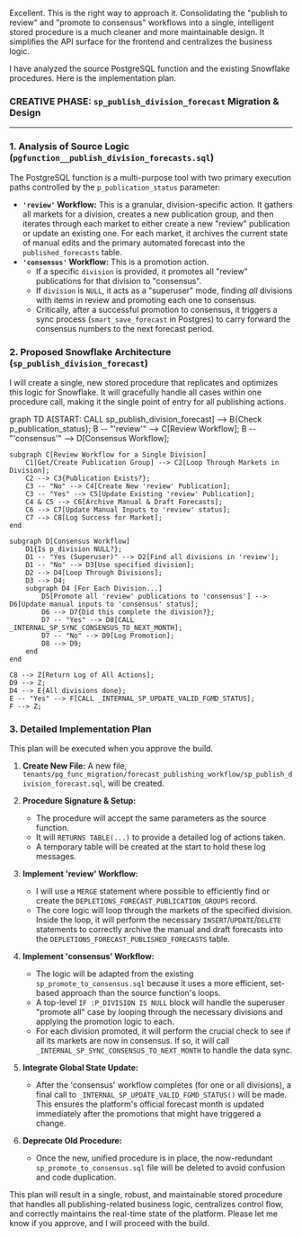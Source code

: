 Excellent. This is the right way to approach it. Consolidating the "publish to review" and "promote to consensus" workflows into a single, intelligent stored procedure is a much cleaner and more maintainable design. It simplifies the API surface for the frontend and centralizes the business logic.

I have analyzed the source PostgreSQL function and the existing Snowflake procedures. Here is the implementation plan.

### CREATIVE PHASE: `sp_publish_division_forecast` Migration & Design

---

### 1. Analysis of Source Logic (`pgfunction__publish_division_forecasts.sql`)

The PostgreSQL function is a multi-purpose tool with two primary execution paths controlled by the `p_publication_status` parameter:

*   **`'review'` Workflow:** This is a granular, division-specific action. It gathers all markets for a division, creates a new publication group, and then iterates through each market to either create a new "review" publication or update an existing one. For each market, it archives the current state of manual edits and the primary automated forecast into the `published_forecasts` table.
*   **`'consensus'` Workflow:** This is a promotion action.
    *   If a specific `division` is provided, it promotes all "review" publications for that division to "consensus".
    *   If `division` is `NULL`, it acts as a "superuser" mode, finding *all* divisions with items in review and promoting each one to consensus.
    *   Critically, after a successful promotion to consensus, it triggers a sync process (`smart_save_forecast` in Postgres) to carry forward the consensus numbers to the next forecast period.

### 2. Proposed Snowflake Architecture (`sp_publish_division_forecast`)

I will create a single, new stored procedure that replicates and optimizes this logic for Snowflake. It will gracefully handle all cases within one procedure call, making it the single point of entry for all publishing actions.

<mermaid>
graph TD
    A[START: CALL sp_publish_division_forecast] --> B{Check p_publication_status};
    B -- "'review'" --> C[Review Workflow];
    B -- "'consensus'" --> D[Consensus Workflow];

    subgraph C[Review Workflow for a Single Division]
        C1[Get/Create Publication Group] --> C2[Loop Through Markets in Division];
        C2 --> C3{Publication Exists?};
        C3 -- "No" --> C4[Create New 'review' Publication];
        C3 -- "Yes" --> C5[Update Existing 'review' Publication];
        C4 & C5 --> C6[Archive Manual & Draft Forecasts];
        C6 --> C7[Update Manual Inputs to 'review' status];
        C7 --> C8[Log Success for Market];
    end

    subgraph D[Consensus Workflow]
        D1{Is p_division NULL?};
        D1 -- "Yes (Superuser)" --> D2[Find all divisions in 'review'];
        D1 -- "No" --> D3[Use specified division];
        D2 --> D4[Loop Through Divisions];
        D3 --> D4;
        subgraph D4 [For Each Division...]
            D5[Promote all 'review' publications to 'consensus'] --> D6[Update manual inputs to 'consensus' status];
            D6 --> D7{Did this complete the division?};
            D7 -- "Yes" --> D8[CALL _INTERNAL_SP_SYNC_CONSENSUS_TO_NEXT_MONTH];
            D7 -- "No" --> D9[Log Promotion];
            D8 --> D9;
        end
    end
    
    C8 --> Z[Return Log of All Actions];
    D9 --> Z;
    D4 --> E{All divisions done};
    E -- "Yes" --> F[CALL _INTERNAL_SP_UPDATE_VALID_FGMD_STATUS];
    F --> Z;


</mermaid>

### 3. Detailed Implementation Plan

This plan will be executed when you approve the build.

1.  **Create New File:** A new file, `tenants/pg_func_migration/forecast_publishing_workflow/sp_publish_division_forecast.sql`, will be created.

2.  **Procedure Signature & Setup:**
    *   The procedure will accept the same parameters as the source function.
    *   It will `RETURNS TABLE(...)` to provide a detailed log of actions taken.
    *   A temporary table will be created at the start to hold these log messages.

3.  **Implement 'review' Workflow:**
    *   I will use a `MERGE` statement where possible to efficiently find or create the `DEPLETIONS_FORECAST_PUBLICATION_GROUPS` record.
    *   The core logic will loop through the markets of the specified division. Inside the loop, it will perform the necessary `INSERT`/`UPDATE`/`DELETE` statements to correctly archive the manual and draft forecasts into the `DEPLETIONS_FORECAST_PUBLISHED_FORECASTS` table.

4.  **Implement 'consensus' Workflow:**
    *   The logic will be adapted from the existing `sp_promote_to_consensus.sql` because it uses a more efficient, set-based approach than the source function's loops.
    *   A top-level `IF :P_DIVISION IS NULL` block will handle the superuser "promote all" case by looping through the necessary divisions and applying the promotion logic to each.
    *   For each division promoted, it will perform the crucial check to see if all its markets are now in consensus. If so, it will call `_INTERNAL_SP_SYNC_CONSENSUS_TO_NEXT_MONTH` to handle the data sync.

5.  **Integrate Global State Update:**
    *   After the 'consensus' workflow completes (for one or all divisions), a final call to `_INTERNAL_SP_UPDATE_VALID_FGMD_STATUS()` will be made. This ensures the platform's official forecast month is updated immediately after the promotions that might have triggered a change.

6.  **Deprecate Old Procedure:**
    *   Once the new, unified procedure is in place, the now-redundant `sp_promote_to_consensus.sql` file will be deleted to avoid confusion and code duplication.

This plan will result in a single, robust, and maintainable stored procedure that handles all publishing-related business logic, centralizes control flow, and correctly maintains the real-time state of the platform. Please let me know if you approve, and I will proceed with the build.